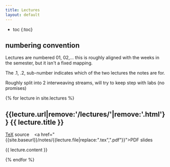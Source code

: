 ```yaml
---
title: Lectures
layout: default
---
```

 * toc
 {:toc}

## numbering convention
Lectures are numbered 01, 02,…  this is roughly aligned with the weeks in the semester, but it isn't a fixed mapping.

The .1, .2, sub-number indicates which of the two lectures the notes are for.

Roughly split into 2 interweaving streams,
 will try to keep step with labs (no promises)

{% for lecture in site.lectures %}
## {{lecture.url|remove:'/lectures/'|remove:'.html'}} {{ lecture.title }}
<span class="file-link"><a href="https://github.com/kf5011/kf5011.github.io/blob/master/notes/{{lecture.file}}">TeX</a>&nbsp;source&nbsp;</span>
&nbsp;
<span class="file-link"><a href="{{site.baseurl}}/notes/{{lecture.file|replace:".tex",".pdf"}}">PDF</a>&nbsp;slides&nbsp;</span>

{{ lecture.content }}

{% endfor %}
